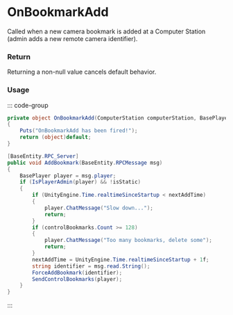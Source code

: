 # OnBookmarkAdd
<Badge type="info" text="Bookmark"/>[<Badge type="danger" text="Carbon Compatible"/>](https://github.com/CarbonCommunity/Carbon)[<Badge type="warning" text="Oxide Compatible"/>](https://github.com/OxideMod/Oxide.Rust)
Called when a new camera bookmark is added at a Computer Station (admin adds a new remote camera identifier).

### Return
Returning a non-null value cancels default behavior.

### Usage
::: code-group
```csharp [Example]
private object OnBookmarkAdd(ComputerStation computerStation, BasePlayer local0, string local1)
{
    Puts("OnBookmarkAdd has been fired!");
    return (object)default;
}
```
```csharp [Source — Assembly-CSharp @ ComputerStation]
[BaseEntity.RPC_Server]
public void AddBookmark(BaseEntity.RPCMessage msg)
{
    BasePlayer player = msg.player;
    if (IsPlayerAdmin(player) && !isStatic)
    {
        if (UnityEngine.Time.realtimeSinceStartup < nextAddTime)
        {
            player.ChatMessage("Slow down...");
            return;
        }
        if (controlBookmarks.Count >= 128)
        {
            player.ChatMessage("Too many bookmarks, delete some");
            return;
        }
        nextAddTime = UnityEngine.Time.realtimeSinceStartup + 1f;
        string identifier = msg.read.String();
        ForceAddBookmark(identifier);
        SendControlBookmarks(player);
    }
}

```
:::
